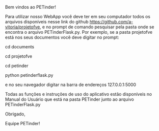 Bem vindos ao PETinder!

Para utilizar nosso WebApp você deve ter em seu computador todos os arquivos disponíveis
nesse link do github https://github.com/a-vitoria/projetofve, e no prompt de comando pesquisar
pela pasta onde se encontra o arquivo PETinderFlask.py. 
Por exemplo, se a pasta projetofve está nos seus documentos você deve digitar no prompt:

cd documents

cd projetofve

cd petinder

python petinderflask.py

e no seu navegador digitar na barra de endereços 127.0.0.1:5000

Todas as funções e instruções de uso do aplicativo estão disponíveis no Manual do Usuário
que está na pasta PETinder junto ao arquivo PETinderFlask.py

Obrigado,

Equipe PETinder!
